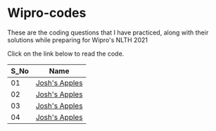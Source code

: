 # Wipro-codes

These are the coding questions that I have practiced, along with their solutions while preparing for Wipro's NLTH 2021

Click on the link below to read the code. 


| S_No |   Name   |
| ---- | -------- |
|  01  |   <a href="1-one/">Josh's Apples</a>   |
|  02  |   <a href="2-two/">Josh's Apples</a>   |
|  03  |   <a href="3-three/">Josh's Apples</a>   |
|  04  |   <a href="4-four/">Josh's Apples</a>   |
